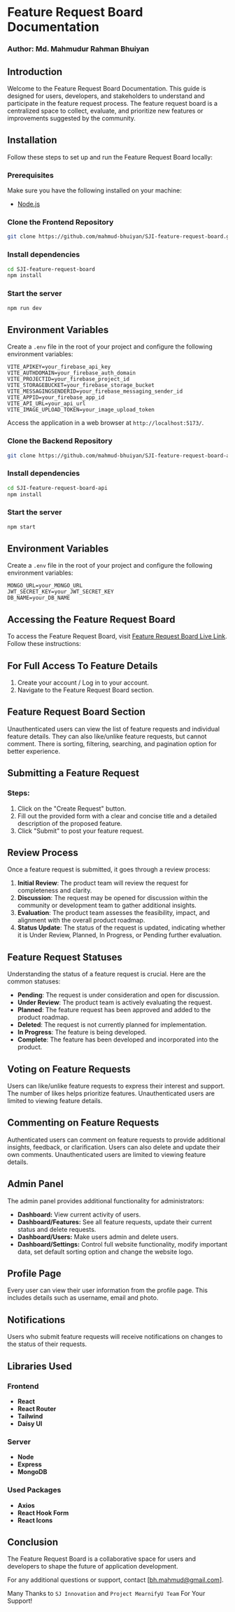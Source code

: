 # Feature Request Board Documentation

### Author: Md. Mahmudur Rahman Bhuiyan

## Introduction

Welcome to the Feature Request Board Documentation. This guide is designed for users, developers, and stakeholders to understand and participate in the feature request process. The feature request board is a centralized space to collect, evaluate, and prioritize new features or improvements suggested by the community.

## Installation

Follow these steps to set up and run the Feature Request Board locally:

### Prerequisites

Make sure you have the following installed on your machine:

- [Node.js](https://nodejs.org/)

### Clone the Frontend Repository

```bash
git clone https://github.com/mahmud-bhuiyan/SJI-feature-request-board.git
```

### Install dependencies

```bash
cd SJI-feature-request-board
npm install
```

### Start the server

```bash
npm run dev
```

## Environment Variables

Create a `.env` file in the root of your project and configure the following environment variables:

```env
VITE_APIKEY=your_firebase_api_key
VITE_AUTHDOMAIN=your_firebase_auth_domain
VITE_PROJECTID=your_firebase_project_id
VITE_STORAGEBUCKET=your_firebase_storage_bucket
VITE_MESSAGINGSENDERID=your_firebase_messaging_sender_id
VITE_APPID=your_firebase_app_id
VITE_API_URL=your_api_url
VITE_IMAGE_UPLOAD_TOKEN=your_image_upload_token
```

Access the application in a web browser at `http://localhost:5173/`.

### Clone the Backend Repository

```bash
git clone https://github.com/mahmud-bhuiyan/SJI-feature-request-board-api.git
```

### Install dependencies

```bash
cd SJI-feature-request-board-api
npm install
```

### Start the server

```bash
npm start
```

## Environment Variables

Create a `.env` file in the root of your project and configure the following environment variables:

```env
MONGO_URL=your_MONGO_URL
JWT_SECRET_KEY=your_JWT_SECRET_KEY
DB_NAME=your_DB_NAME
```

## Accessing the Feature Request Board

To access the Feature Request Board, visit [Feature Request Board Live Link](https://mahmud-feature-request-board.vercel.app). Follow these instructions:

## For Full Access To Feature Details

1. Create your account / Log in to your account.
2. Navigate to the Feature Request Board section.

## Feature Request Board Section

Unauthenticated users can view the list of feature requests and individual feature details. They can also like/unlike feature requests, but cannot comment. There is sorting, filtering, searching, and pagination option for better experience.

## Submitting a Feature Request

### Steps:

1. Click on the "Create Request" button.
2. Fill out the provided form with a clear and concise title and a detailed description of the proposed feature.
3. Click "Submit" to post your feature request.

## Review Process

Once a feature request is submitted, it goes through a review process:

1. **Initial Review**: The product team will review the request for completeness and clarity.
2. **Discussion**: The request may be opened for discussion within the community or development team to gather additional insights.
3. **Evaluation**: The product team assesses the feasibility, impact, and alignment with the overall product roadmap.
4. **Status Update**: The status of the request is updated, indicating whether it is Under Review, Planned, In Progress, or Pending further evaluation.

## Feature Request Statuses

Understanding the status of a feature request is crucial. Here are the common statuses:

- **Pending**: The request is under consideration and open for discussion.
- **Under Review**: The product team is actively evaluating the request.
- **Planned**: The feature request has been approved and added to the product roadmap.
- **Deleted**: The request is not currently planned for implementation.
- **In Progress**: The feature is being developed.
- **Complete**: The feature has been developed and incorporated into the product.

## Voting on Feature Requests

Users can like/unlike feature requests to express their interest and support. The number of likes helps prioritize features. Unauthenticated users are limited to viewing feature details.

## Commenting on Feature Requests

Authenticated users can comment on feature requests to provide additional insights, feedback, or clarification. Users can also delete and update their own comments. Unauthenticated users are limited to viewing feature details.

## Admin Panel

The admin panel provides additional functionality for administrators:

- **Dashboard:** View current activity of users.
- **Dashboard/Features:** See all feature requests, update their current status and delete requests.
- **Dashboard/Users:** Make users admin and delete users.
- **Dashboard/Settings:** Control full website functionality, modify important data, set default sorting option and change the website logo.

## Profile Page

Every user can view their user information from the profile page. This includes details such as username, email and photo.

## Notifications

Users who submit feature requests will receive notifications on changes to the status of their requests.

## Libraries Used

### Frontend

- **React**
- **React Router**
- **Tailwind**
- **Daisy UI**

### Server

- **Node**
- **Express**
- **MongoDB**

### Used Packages

- **Axios**
- **React Hook Form**
- **React Icons**

## Conclusion

The Feature Request Board is a collaborative space for users and developers to shape the future of application development.

For any additional questions or support, contact [bh.mahmud@gmail.com].

Many Thanks to `SJ Innovation` and `Project MearnifyU Team` For Your Support!
